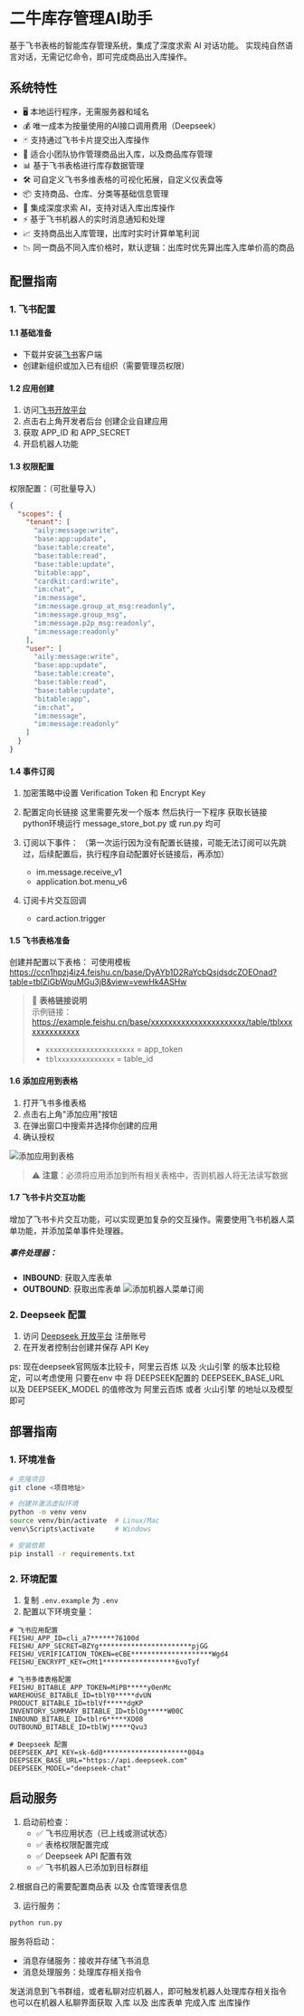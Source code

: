 # 二牛库存管理AI助手

基于飞书表格的智能库存管理系统，集成了深度求索 AI 对话功能。
实现纯自然语言对话，无需记忆命令，即可完成商品出入库操作。

## 系统特性
- 🖥️ 本地运行程序，无需服务器和域名
- 💰 唯一成本为按量使用的AI接口调用费用（Deepseek）
- 🃏 支持通过飞书卡片提交出入库操作
- 👥 适合小团队协作管理商品出入库，以及商品库存管理
- 📊 基于飞书表格进行库存数据管理
- 🛠️ 可自定义飞书多维表格的可视化拓展，自定义仪表盘等
- 📦 支持商品、仓库、分类等基础信息管理
- 🤖 集成深度求索 AI，支持对话入库出库操作
- ⚡ 基于飞书机器人的实时消息通知和处理
- 📈 支持商品出入库管理，出库时实时计算单笔利润
- 📉 同一商品不同入库价格时，默认逻辑：出库时优先算出库入库单价高的商品
## 配置指南

### 1. 飞书配置

#### 1.1 基础准备
- 下载并安装[飞书](https://www.feishu.cn/)客户端
- 创建新组织或加入已有组织（需要管理员权限）

#### 1.2 应用创建
1. 访问[飞书开放平台](https://open.feishu.cn/) 
2. 点击右上角开发者后台 创建企业自建应用
3. 获取 APP_ID 和 APP_SECRET
4. 开启机器人功能

#### 1.3 权限配置
权限配置：（可批量导入）
```json
{
  "scopes": {
    "tenant": [
      "aily:message:write",
      "base:app:update",
      "base:table:create",
      "base:table:read",
      "base:table:update",
      "bitable:app",
      "cardkit:card:write",
      "im:chat",
      "im:message",
      "im:message.group_at_msg:readonly",
      "im:message.group_msg",
      "im:message.p2p_msg:readonly",
      "im:message:readonly"
    ],
    "user": [
      "aily:message:write",
      "base:app:update",
      "base:table:create",
      "base:table:read",
      "base:table:update",
      "bitable:app",
      "im:chat",
      "im:message",
      "im:message:readonly"
    ]
  }
}
```

#### 1.4 事件订阅
1. 加密策略中设置 Verification Token 和 Encrypt Key
2. 配置定向长链接
这里需要先发一个版本 然后执行一下程序 获取长链接
python环境运行 message_store_bot.py 或 run.py 均可
3. 订阅以下事件：
（第一次运行因为没有配置长链接，可能无法订阅可以先跳过，后续配置后，执行程序自动配置好长链接后，再添加）
   - im.message.receive_v1
   - application.bot.menu_v6

4. 订阅卡片交互回调
   - card.action.trigger


#### 1.5 飞书表格准备
创建并配置以下表格：
可使用模板
https://ccn1hpzj4iz4.feishu.cn/base/DyAYb1D2RaYcbQsjdsdcZOEOnad?table=tblZiGbWquMGu3jB&view=vewHk4ASHw
> 📝 **表格链接说明**  
> 示例链接：https://example.feishu.cn/base/xxxxxxxxxxxxxxxxxxxxxx/table/tblxxxxxxxxxxxxxx
> - `xxxxxxxxxxxxxxxxxxxxxx` = app_token
> - `tblxxxxxxxxxxxxxx` = table_id
#### 1.6 添加应用到表格
1. 打开飞书多维表格
2. 点击右上角"添加应用"按钮
3. 在弹出窗口中搜索并选择你创建的应用
4. 确认授权

![添加应用到表格](image/add-app-to-sheet.png)

> ⚠️ **注意**：必须将应用添加到所有相关表格中，否则机器人将无法读写数据


#### 1.7 飞书卡片交互功能
增加了飞书卡片交互功能，可以实现更加复杂的交互操作。需要使用飞书机器人菜单功能，并添加菜单事件处理器。

##### 事件处理器：
- **INBOUND**: 获取入库表单
- **OUTBOUND**: 获取出库表单
![添加机器人菜单订阅](image/bot_menu.png)

### 2. Deepseek 配置

1. 访问 [Deepseek 开放平台](https://platform.deepseek.com/) 注册账号
2. 在开发者控制台创建并保存 API Key

ps: 现在deepseek官网版本比较卡，阿里云百炼 以及 火山引擎 的版本比较稳定，可以考虑使用
只要在env 中 将 DEEPSEEK配置的 DEEPSEEK_BASE_URL 以及 DEEPSEEK_MODEL 的值修改为 阿里云百炼 或者 火山引擎 的地址以及模型即可

## 部署指南

### 1. 环境准备
```bash
# 克隆项目
git clone <项目地址>

# 创建并激活虚拟环境
python -m venv venv
source venv/bin/activate  # Linux/Mac
venv\Scripts\activate     # Windows

# 安装依赖
pip install -r requirements.txt
```

### 2. 环境配置
1. 复制 `.env.example` 为 `.env`
2. 配置以下环境变量：
```
# 飞书应用配置
FEISHU_APP_ID=cli_a7******76100d
FEISHU_APP_SECRET=BZYg***********************pjGG
FEISHU_VERIFICATION_TOKEN=eCBE********************Wgd4
FEISHU_ENCRYPT_KEY=cMt1******************6voTyf

# 飞书多维表格配置
FEISHU_BITABLE_APP_TOKEN=MiPB*****y0enMc
WAREHOUSE_BITABLE_ID=tblY0*****dvUN
PRODUCT_BITABLE_ID=tblVf*****dgKP
INVENTORY_SUMMARY_BITABLE_ID=tblOg*****W00C
INBOUND_BITABLE_ID=tblr6*****XO08
OUTBOUND_BITABLE_ID=tblWj*****Qvu3

# Deepseek 配置
DEEPSEEK_API_KEY=sk-6d0*********************004a
DEEPSEEK_BASE_URL="https://api.deepseek.com"
DEEPSEEK_MODEL="deepseek-chat"
```

## 启动服务

1. 启动前检查：
   - ✅ 飞书应用状态（已上线或测试状态）
   - ✅ 表格权限配置完成
   - ✅ Deepseek API 配置有效
   - ✅ 飞书机器人已添加到目标群组

2.根据自己的需要配置商品表 以及 仓库管理表信息

3. 运行服务：
```bash
python run.py
```

服务将启动：
- 消息存储服务：接收并存储飞书消息
- 消息处理服务：处理库存相关指令

发送消息到飞书群组，或者私聊对应机器人，即可触发机器人处理库存相关指令
也可以在机器人私聊界面获取 入库 以及 出库表单 完成入库 出库操作





